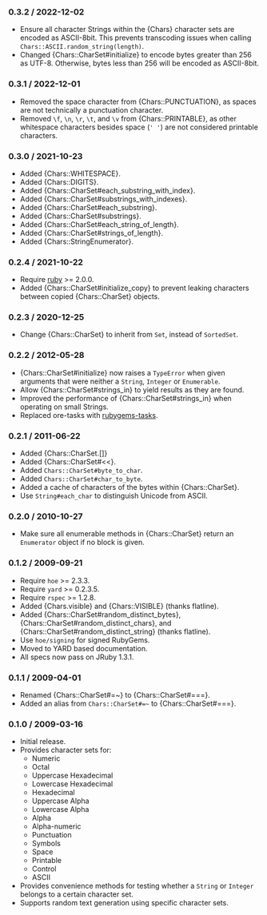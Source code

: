 ### 0.3.2 / 2022-12-02

* Ensure all character Strings within the {Chars} character sets are encoded as
  ASCII-8bit. This prevents transcoding issues when calling
  `Chars::ASCII.random_string(length)`.
* Changed {Chars::CharSet#initialize} to encode bytes greater than 256 as UTF-8.
  Otherwise, bytes less than 256 will be encoded as ASCII-8bit.

### 0.3.1 / 2022-12-01

* Removed the space character from {Chars::PUNCTUATION}, as spaces are not
  technically a punctuation character.
* Removed `\f`, `\n`, `\r`, `\t`, and `\v` from {Chars::PRINTABLE}, as other
  whitespace characters besides space (`' '`) are not considered printable
  characters.

### 0.3.0 / 2021-10-23

* Added {Chars::WHITESPACE}.
* Added {Chars::DIGITS}.
* Added {Chars::CharSet#each_substring_with_index}.
* Added {Chars::CharSet#substrings_with_indexes}.
* Added {Chars::CharSet#each_substring}.
* Added {Chars::CharSet#substrings}.
* Added {Chars::CharSet#each_string_of_length}.
* Added {Chars::CharSet#strings_of_length}.
* Added {Chars::StringEnumerator}.

### 0.2.4 / 2021-10-22

* Require [ruby] >= 2.0.0.
* Added {Chars::CharSet#initialize_copy} to prevent leaking characters
  between copied {Chars::CharSet} objects.

### 0.2.3 / 2020-12-25

* Change {Chars::CharSet} to inherit from `Set`, instead of `SortedSet`.

### 0.2.2 / 2012-05-28

* {Chars::CharSet#initialize} now raises a `TypeError` when given arguments
  that were neither a `String`, `Integer` or `Enumerable`.
* Allow {Chars::CharSet#strings_in} to yield results as they are found.
* Improved the performance of {Chars::CharSet#strings_in} when operating on
  small Strings.
* Replaced ore-tasks with
  [rubygems-tasks](https://github.com/postmodern/rubygems-tasks#readme).

### 0.2.1 / 2011-06-22

* Added {Chars::CharSet.[]}
* Added {Chars::CharSet#<<}.
* Added `Chars::CharSet#byte_to_char`.
* Added `Chars::CharSet#char_to_byte`.
* Added a cache of characters of the bytes within {Chars::CharSet}.
* Use `String#each_char` to distinguish Unicode from ASCII.

### 0.2.0 / 2010-10-27

* Make sure all enumerable methods in {Chars::CharSet} return an
  `Enumerator` object if no block is given.

### 0.1.2 / 2009-09-21

* Require `hoe` >= 2.3.3.
* Require `yard` >= 0.2.3.5.
* Require `rspec` >= 1.2.8.
* Added {Chars.visible} and {Chars::VISIBLE} (thanks flatline).
* Added {Chars::CharSet#random_distinct_bytes},
  {Chars::CharSet#random_distinct_chars}, and
  {Chars::CharSet#random_distinct_string} (thanks flatline).
* Use `hoe/signing` for signed RubyGems.
* Moved to YARD based documentation.
* All specs now pass on JRuby 1.3.1.

### 0.1.1 / 2009-04-01

* Renamed {Chars::CharSet#=~} to {Chars::CharSet#===}.
* Added an alias from `Chars::CharSet#=~` to {Chars::CharSet#===}.

### 0.1.0 / 2009-03-16

* Initial release.
* Provides character sets for:
  * Numeric
  * Octal
  * Uppercase Hexadecimal
  * Lowercase Hexadecimal
  * Hexadecimal
  * Uppercase Alpha
  * Lowercase Alpha
  * Alpha
  * Alpha-numeric
  * Punctuation
  * Symbols
  * Space
  * Printable
  * Control
  * ASCII
* Provides convenience methods for testing whether a `String` or `Integer`
  belongs to a certain character set.
* Supports random text generation using specific character sets.

[ruby]: https://www.ruby-lang.org/
